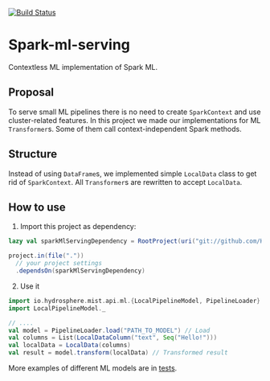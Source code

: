 [![Build Status](https://travis-ci.org/Hydrospheredata/spark-ml-serving.svg?branch=master)](https://travis-ci.org/Hydrospheredata/spark-ml-serving)

# Spark-ml-serving

Contextless ML implementation of Spark ML.

## Proposal
To serve small ML pipelines there is no need to create `SparkContext` and use cluster-related features.
In this project we made our implementations for ML `Transformer`s. Some of them call context-independent Spark methods.

## Structure
Instead of using `DataFrame`s, we implemented simple `LocalData` class to get rid of `SparkContext`.
All `Transformer`s are rewritten to accept `LocalData`.

## How to use
1. Import this project as dependency:
```scala
lazy val sparkMlServingDependency = RootProject(uri("git://github.com/Hydrospheredata/spark-ml-serving.git"))

project.in(file("."))
  // your project settings
  .dependsOn(sparkMlServingDependency)
```

2. Use it
```scala
import io.hydrosphere.mist.api.ml.{LocalPipelineModel, PipelineLoader}
import LocalPipelineModel._

// ....
val model = PipelineLoader.load("PATH_TO_MODEL") // Load
val columns = List(LocalDataColumn("text", Seq("Hello!")))
val localData = LocalData(columns)
val result = model.transform(localData) // Transformed result
```

More examples of different ML models are in [tests](/src/test/scala/io/hydrosphere/spark_ml_serving/LocalModelSpec.scala).
